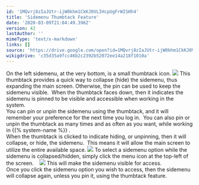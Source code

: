 ```yaml
---
id: '1MQvrj8zIaJUtr-ijW0khm1CkKJ0VLIHcpUgFrWISHh4'
title: 'Sidemenu Thumbtack Feature'
date: '2020-03-09T21:04:49.396Z'
version: 42
lastAuthor: ''
mimeType: 'text/x-markdown'
links: []
source: 'https://drive.google.com/open?id=1MQvrj8zIaJUtr-ijW0khm1CkKJ0VLIHcpUgFrWISHh4'
wikigdrive: 'c35d35a9fcc46b2c2392b52072ee14a218f1010a'
---
```

On the left sidemenu, at the very bottom, is a small thumbtack icon.
![](../sidemenu-thumbtack-feature.assets/d7bda7809a374b32cb5edc6f22534c3a.png)
This thumbtack provides a quick way to collapse (hide) the sidemenu, thus expanding the main screen. Otherwise, the pin can be used to keep the sidemenu visible.  When the thumbtack faces down, then it indicates the sidemenu is pinned to be visible and accessible when working in the system.  
You can pin or unpin the sidemenu using the thumbtack, and it will remember your preference for the next time you log in.  You can also pin or unpin the thumbtack as many times and as often as you want, while working in {{% system-name %}} .  
When the thumbtack is clicked to indicate hiding, or unpinning, then it will collapse, or hide, the sidemenu.  This means it will allow the main screen to utilize the entire available space.
![](../sidemenu-thumbtack-feature.assets/4d67f7514067a3409f619952317c6d43.png)
To select a sidemenu option while the sidemenu is collapsed/hidden, simply click the menu icon at the top-left of the screen.   
![](../sidemenu-thumbtack-feature.assets/444bfeb3fab107bf90cadc2efa0da94f.png)
This will make the sidemenu visible for access.  
Once you click the sidemenu option you wish to access, then the sidemenu will collapse again, unless you pin it, using the thumbtack feature.

